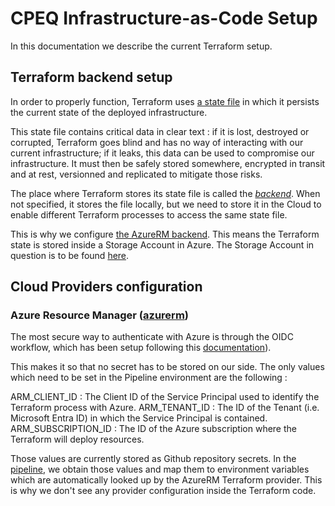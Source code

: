 # CPEQ Infrastructure-as-Code Setup
In this documentation we describe the current Terraform setup.

## Terraform backend setup
In order to properly function, Terraform uses [a state file](https://developer.hashicorp.com/terraform/language/state) in which it persists the current state of the deployed infrastructure.

This state file contains critical data in clear text : if it is lost, destroyed or corrupted, Terraform goes blind and has no way of interacting with our current infrastructure; if it leaks, this data can be used to compromise our infrastructure. It must then be safely stored somewhere, encrypted in transit and at rest, versionned and replicated to mitigate those risks.

The place where Terraform stores its state file is called the [_backend_](https://developer.hashicorp.com/terraform/language/settings/backends/configuration). When not specified, it stores the file locally, but we need to store it in the Cloud to enable different Terraform processes to access the same state file.

This is why we configure [the AzureRM backend](https://developer.hashicorp.com/terraform/language/settings/backends/azurerm). This means the Terraform state is stored inside a Storage Account in Azure. The Storage Account in question is to be found [here](https://portal.azure.com/#@baseline.quebec/resource/subscriptions/04378d5e-acd4-4f37-9048-ab746c3e385d/resourceGroups/Baseline-Core-Resources/providers/Microsoft.Storage/storageAccounts/baseline0terraform/overview).

## Cloud Providers configuration

### Azure Resource Manager ([azurerm](https://registry.terraform.io/providers/hashicorp/azurerm/latest/docs))

The most secure way to authenticate with Azure is through the OIDC workflow, which has been setup following this [documentation](https://registry.terraform.io/providers/hashicorp/azurerm/latest/docs/guides/service_principal_oidc#configure-azure-active-directory-application-to-trust-a-github-repository)).

This makes it so that no secret has to be stored on our side. The only values which need to be set in the Pipeline environment are the following :

ARM_CLIENT_ID : The Client ID of the Service Principal used to identify the Terraform process with Azure.
ARM_TENANT_ID : The ID of the Tenant (i.e. Microsoft Entra ID) in which the Service Principal is contained.
ARM_SUBSCRIPTION_ID : The ID of the Azure subscription where the Terraform will deploy resources.

Those values are currently stored as Github repository secrets. In the [pipeline](../.github/workflows/terraform.yml), we obtain those values and map them to environment variables which are automatically looked up by the AzureRM Terraform provider. This is why we don't see any provider configuration inside the Terraform code.
